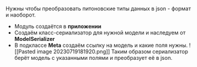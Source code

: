 Нужны чтобы преобразовать питоновские типы данных в json - формат и наоборот.
- Модуль создаётся в __приложении__
- Создаём класс-сериализатор для нужной модели и наследуем от __ModelSerializer__
- В подклассе __Meta__ создаём ссылку на модель и какие поля нужны.
![[Pasted image 20230719181920.png]]
Таким образом сериализатор берёт модель с указанными полями и преобразует её в json.
